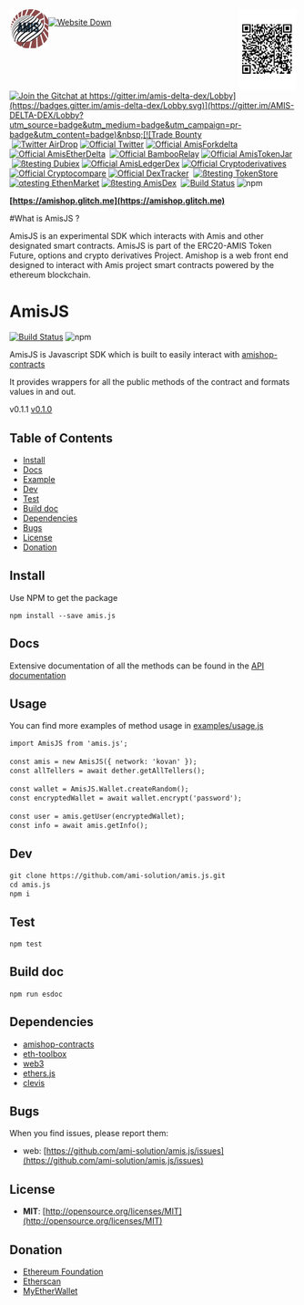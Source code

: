 <img align="left" src="https://raw.githubusercontent.com/amisolution/ERC20-AMIS/master/amis-logo3.png" alt="amis-logo3"/>
<img align="right" src="https://raw.githubusercontent.com/amisolution/ERC20-AMIS/master/images/AMIS-QRCODE.png" alt="AMIS-QRCODE" width="100"/>

[![Website Down](https://img.shields.io/badge/website-down-red.svg)](http://erc20-amis.amisolution.net/)&nbsp;
[![Join the Gitchat at https://gitter.im/amis-delta-dex/Lobby](https://badges.gitter.im/amis-delta-dex/Lobby.svg)](https://gitter.im/AMIS-DELTA-DEX/Lobby?utm_source=badge&utm_medium=badge&utm_campaign=pr-badge&utm_content=badge)&nbsp;[![Trade Bounty](https://img.shields.io/badge/trade-bounty-orange.svg)](https://github.com/amisolution/ERC20-AMIS/issues/)&nbsp;[![Twitter AirDrop](https://img.shields.io/badge/Twitter-Airdrop-red.svg)](https://twitter.com/AMIStoken_ERC20)&nbsp;[![Official Twitter](https://img.shields.io/badge/official-twitter-brightgreen.svg)](https://twitter.com/amis_erc20)&nbsp;[![Official AmisForkdelta](https://img.shields.io/badge/official-forkdelta-brightgreen.svg)](https://forkdelta.app/#!/trade/0x949bed886c739f1a3273629b3320db0c5024c719-ETH)
&nbsp;[![Official AmisEtherDelta](https://img.shields.io/badge/official-etherdelta-brightgreen.svg)](https://etherdelta.com/#0x949bed886c739f1a3273629b3320db0c5024c719-ETH)
&nbsp;[![Official BambooRelay](https://img.shields.io/badge/official-bamboorelay-brightgreen.svg)](https://bamboorelay.com/trade/AMIS-WETH)&nbsp;[![Official AmisTokenJar](https://img.shields.io/badge/official-tokenjar-brightgreen.svg)](https://tokenjar.io/amis)
&nbsp;[![ßtesting Dubiex](https://img.shields.io/badge/ßtesting-dubiex-yellow.svg)](https://dubiex.com/AMIS/ETH)&nbsp;[![Official AmisLedgerDex](https://img.shields.io/badge/official-ledgerdex-1330e3.svg)](https://app.ledgerdex.com/#/app/orders/maker-taker/AMIS/0x949bed886c739f1a3273629b3320db0c5024c719/WETH/0xc02aaa39b223fe8d0a0e5c4f27ead9083c756cc2
)&nbsp;[![Official Cryptoderivatives](https://img.shields.io/badge/official-cryptoderivatives-4330e7.svg)](https://cryptoderivatives.market/token/AMIS)&nbsp;[![Official Cryptocompare](https://img.shields.io/badge/official-cryptocompare-brightgreen.svg)](https://www.cryptocompare.com/coins/amis)&nbsp;[![Official DexTracker](https://img.shields.io/badge/official-dextracker-brightgreen.svg)](https://etherscan.io/dextracker?filter=&q=AMIS)
&nbsp;[![ßtesting TokenStore](https://img.shields.io/badge/ßtesting-TokenStore-yellow.svg)](https://token.store/trade/0x949bed886c739f1a3273629b3320db0c5024c719)
&nbsp;[![αtesting EthenMarket](https://img.shields.io/badge/αtesting-ethenmarket-lightgrey.svg)](https://ethen.market/949bed886c739f1a3273629b3320db0c5024c719)&nbsp;[![ßtesting AmisDex](https://img.shields.io/badge/ßtesting-amisdex-lightblue.svg)](https://amisdex.github.io/amis-exchange-www)&nbsp;
[![Build Status](https://travis-ci.com/ami-solution/amisjs.svg?token=xxxx&branch=master)](https://travis-ci.com/ami-solution/amis.js) ![npm](https://img.shields.io/npm/v/amishop-contracts.svg)


**[https://amishop.glitch.me](https://amishop.glitch.me)**


#What is AmisJS ?


AmisJS is an experimental SDK which interacts with Amis and other designated smart contracts. AmisJS is part of the ERC20-AMIS Token Future, options and crypto derivatives Project. Amishop is a web front end designed to interact with Amis project smart contracts powered by the ethereum blockchain.

# AmisJS
[![Build Status](https://circleci.com/ami-solution/amisjs.svg?token=xxxx&branch=master)](https://circleci.com/ami-solution/amis.js) ![npm](https://img.shields.io/npm/v/amishop-contracts.svg)

AmisJS is Javascript SDK which is built to easily interact with [amishop-contracts](https://github.com/ami-solution/amishop-contracts)

It provides wrappers for all the public methods of the contract and formats values in and out.

v0.1.1
[v0.1.0](https://github.com/ami-solution/amis.js/)
## Table of Contents

* [Install](#install)
* [Docs](#doc)
* [Example](#example)
* [Dev](#dev)
* [Test](#test)
* [Build doc](#build-doc)
* [Dependencies](#dependencies)
* [Bugs](#bugs)
* [License](#license)
* [Donation](#donation)

## Install

Use NPM to get the package

```
npm install --save amis.js
```

## Docs

Extensive documentation of all the methods can be found in the [API documentation](https://ami-solution.github.io/amis.js)

## Usage

You can find more examples of method usage in [examples/usage.js](https://github.com/ami-solution/amis.js/blob/v1.x/examples/usage.js)
```
import AmisJS from 'amis.js';

const amis = new AmisJS({ network: 'kovan' });
const allTellers = await dether.getAllTellers();

const wallet = AmisJS.Wallet.createRandom();
const encryptedWallet = await wallet.encrypt('password');

const user = amis.getUser(encryptedWallet);
const info = await amis.getInfo();
```

## Dev
```
git clone https://github.com/ami-solution/amis.js.git
cd amis.js
npm i
```

## Test
```
npm test
```

## Build doc
```
npm run esdoc
```

## Dependencies

* [amishop-contracts](https://github.com/ami-solution/amishop-contracts.git)
* [eth-toolbox](https://github.com/dethertech/eth-toolbox)
* [web3](https://github.com/ethereum/web3.js/)
* [ethers.js](https://github.com/ethers-io/ethers.js)
* [clevis](https://github.com/austintgriffith/clevis)

## Bugs

When you find issues, please report them:

* web: [https://github.com/ami-solution/amis.js/issues](https://github.com/ami-solution/amis.js/issues)

## License

* __MIT__: [http://opensource.org/licenses/MIT](http://opensource.org/licenses/MIT)

## Donation
* [Ethereum Foundation](https://ethereum.org/donate)
* [Etherscan](https://etherscan.io/address/0x71c7656ec7ab88b098defb751b7401b5f6d8976f)
* [MyEtherWallet](https://etherscan.io/address/0x7cB57B5A97eAbe94205C07890BE4c1aD31E486A8)
